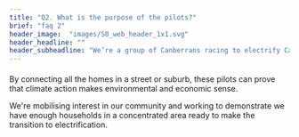 ```yaml
--- 
title: "Q2. What is the purpose of the pilots?"
brief: "faq 2"
header_image:  "images/S0_web_header_1x1.svg"
header_headline: ""
header_subheadline: "We’re a group of Canberrans racing to electrify Canberra to fight both rising costs of living and climate change."
---
```

 ####  

 By connecting all the homes in a street or suburb, these pilots can prove that climate action makes environmental and economic sense.  
   
 We're mobilising interest in our community and working to demonstrate we have enough households in a concentrated area ready to make the transition to electrification.  
